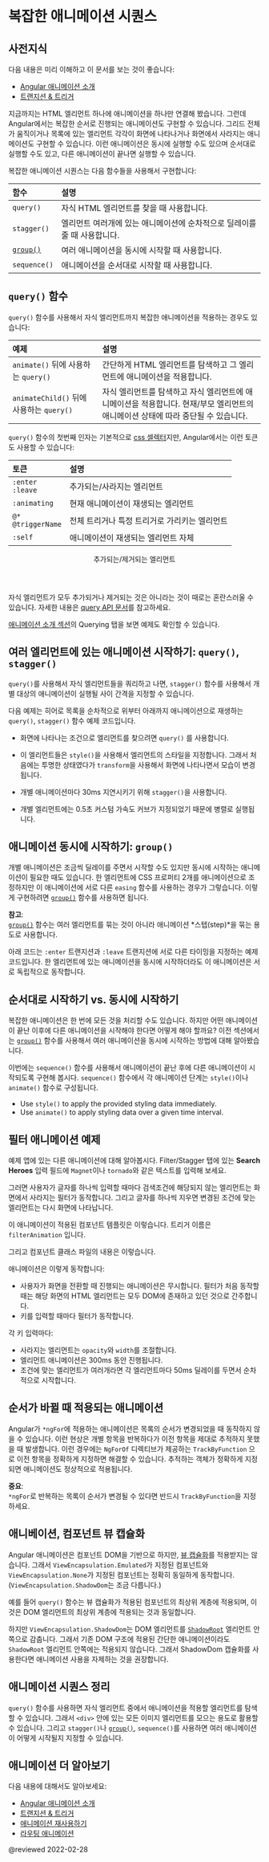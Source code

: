 <!--
# Complex animation sequences
-->
# 복잡한 애니메이션 시퀀스

<!--
## Prerequisites
-->
## 사전지식

<!--
A basic understanding of the following concepts:

*   [Introduction to Angular animations](guide/animations)
*   [Transition and triggers](guide/transition-and-triggers)

So far, we've learned simple animations of single HTML elements.
Angular also lets you animate coordinated sequences, such as an entire grid or list of elements as they enter and leave a page.
You can choose to run multiple animations in parallel, or run discrete animations sequentially, one following another.

The functions that control complex animation sequences are:

| Functions                         | Details |
|:---                               |:---     |
| `query()`                         | Finds one or more inner HTML elements. |
| `stagger()`                       | Applies a cascading delay to animations for multiple elements. |
| [`group()`](api/animations/group) | Runs multiple animation steps in parallel. |
| `sequence()`                      | Runs animation steps one after another. |
-->
다음 내용은 미리 이해하고 이 문서를 보는 것이 좋습니다:

*   [Angular 애니메이션 소개](guide/animations)
*   [트랜지션 & 트리거](guide/transition-and-triggers)

지금까지는 HTML 엘리먼트 하나에 애니메이션을 하나만 연결해 봤습니다.
그런데 Angular에서는 복잡한 순서로 진행되는 애니메이션도 구현할 수 있습니다.
그리드 전체가 움직이거나 목록에 있는 엘리먼트 각각이 화면에 나타나거나 화면에서 사라지는 애니메이션도 구현할 수 있습니다.
이런 애니메이션은 동시에 실행할 수도 있으며 순서대로 실행할 수도 있고, 다른 애니메이션이 끝나면 실행할 수 있습니다.

복잡한 애니메이션 시퀀스는 다음 함수들을 사용해서 구현합니다:

| 함수                                | 설명                                        |
|:----------------------------------|:------------------------------------------|
| `query()`                         | 자식 HTML 엘리먼트를 찾을 때 사용합니다.                 |
| `stagger()`                       | 엘리먼트 여러개에 있는 애니메이션에 순차적으로 딜레이를 줄 때 사용합니다. |
| [`group()`](api/animations/group) | 여러 애니메이션을 동시에 시작할 때 사용합니다.                |
| `sequence()`                      | 애니메이션을 순서대로 시작할 때 사용합니다.                 |


<a id="complex-sequence"></a>

<!--
## The query() function
-->
## `query()` 함수

<!--
Most complex animations rely on the `query()` function to find child elements and apply animations to them, basic examples of such are:

| Examples                               | Details |
|:---                                    |:---     |
| `query()` followed by `animate()`      | Used to query simple HTML elements and directly apply animations to them.                                                                                                                            |
| `query()` followed by `animateChild()` | Used to query child elements, which themselves have animations metadata applied to them and trigger such animation \(which would be otherwise be blocked by the current/parent element's animation\). |

The first argument of `query()` is a [css selector](https://developer.mozilla.org/docs/Web/CSS/CSS_Selectors) string which can also contain the following Angular-specific tokens:

| Tokens                     | Details |
|:---                        |:---     |
| `:enter` <br /> `:leave`   | For entering/leaving elements.               |
| `:animating`               | For elements currently animating.            |
| `@*` <br /> `@triggerName` | For elements with any—or a specific—trigger. |
| `:self`                    | The animating element itself.                |

<div class="callout is-helpful">

<header>Entering and Leaving Elements</header>

Not all child elements are actually considered as entering/leaving; this can, at times, be counterintuitive and confusing. Please see the [query api docs](api/animations/query#entering-and-leaving-elements) for more information.

You can also see an illustration of this in the animations live example \(introduced in the animations [introduction section](guide/animations#about-this-guide)\) under the Querying tab.

</div>
-->
`query()` 함수를 사용해서 자식 엘리먼트까지 복잡한 애니메이션을 적용하는 경우도 있습니다:

| 예제                                  | 설명                                                                        |
|:------------------------------------|:--------------------------------------------------------------------------|
| `animate()` 뒤에 사용하는 `query()`       | 간단하게 HTML 엘리먼트를 탐색하고 그 엘리먼트에 애니메이션을 적용합니다.                                |
| `animateChild()` 뒤에 사용하는 `query()` | 자식 엘리먼트를 탐색하고 자식 엘리먼트에 애니메이션을 적용합니다. 현재/부모 엘리먼트의 애니메이션 상태에 따라 중단될 수 있습니다. |

`query()` 함수의 첫번째 인자는 기본적으로 [css 셀렉터](https://developer.mozilla.org/docs/Web/CSS/CSS_Selectors)지만, Angular에서는 이런 토큰도 사용할 수 있습니다:

| 토큰                         | 설명                        |
|:---------------------------|:--------------------------|
| `:enter` <br /> `:leave`   | 추가되는/사라지는 엘리먼트            |
| `:animating`               | 현재 애니메이션이 재생되는 엘리먼트       |
| `@*` <br /> `@triggerName` | 전체 트리거나 특정 트리거로 가리키는 엘리먼트 |
| `:self`                    | 애니메이션이 재생되는 엘리먼트 자체       |

<div class="callout is-helpful">

<header>추가되는/제거되는 엘리먼트</header>

자식 엘리먼트가 모두 추가되거나 제거되는 것은 아니라는 것이 때로는 혼란스러울 수 있습니다.
자세한 내용은 [query API 문서](api/animations/query#entering-and-leaving-elements)를 참고하세요.

[애니메이션 소개 섹션](guide/animations#about-this-guide)의 Querying 탭을 보면 예제도 확인할 수 있습니다.

</div>


<!--
## Animate multiple elements using query() and stagger() functions
-->
## 여러 엘리먼트에 있는 애니메이션 시작하기: `query()`, `stagger()`

<!--
After having queried child elements via `query()`, the `stagger()` function lets you define a timing gap between each queried item that is animated and thus animates elements with a delay between them.

The following example demonstrates how to use the `query()` and `stagger()` functions to animate a list \(of heroes\) adding each in sequence, with a slight delay, from top to bottom.

*   Use `query()` to look for an element entering the page that meets certain criteria
*   For each of these elements, use `style()` to set the same initial style for the element.
    Make it transparent and use `transform` to move it out of position so that it can slide into place.

*   Use `stagger()` to delay each animation by 30 milliseconds
*   Animate each element on screen for 0.5 seconds using a custom-defined easing curve, simultaneously fading it in and un-transforming it

<code-example header="src/app/hero-list-page.component.ts" path="animations/src/app/hero-list-page.component.ts" region="page-animations"></code-example>
-->
`query()`를 사용해서 자식 엘리먼트들을 쿼리하고 나면, `stagger()` 함수를 사용해서 개별 대상의 애니메이션이 실행될 사이 간격을 지정할 수 있습니다.

다음 예제는 히어로 목록을 순차적으로 위부터 아래까지 애니메이션으로 재생하는 `query()`, `stagger()` 함수 예제 코드입니다.

*   화면에 나타나는 조건으로 엘리먼트를 찾으려면 `query()` 를 사용합니다.
*   이 엘리먼트들은 `style()`을 사용해서 엘리먼트의 스타일을 지정합니다.
    그래서 처음에는 투명한 상태였다가 `transform`을 사용해서 화면에 나타나면서 모습이 변경됩니다.

*   개별 애니메이션마다 30ms 지연시키기 위해 `stagger()`을 사용합니다.
*   개별 엘리먼트에는 0.5초 커스텀 가속도 커브가 지정되었기 때문에 병렬로 실행됩니다.

<code-example header="src/app/hero-list-page.component.ts" path="animations/src/app/hero-list-page.component.ts" region="page-animations"></code-example>


<!--
## Parallel animation using group() function
-->
## 애니메이션 동시에 시작하기: `group()`

<!--
You've seen how to add a delay between each successive animation.
But you might also want to configure animations that happen in parallel.
For example, you might want to animate two CSS properties of the same element but use a different `easing` function for each one.
For this, you can use the animation [`group()`](api/animations/group) function.

<div class="alert is-helpful">

**NOTE**: <br />
The [`group()`](api/animations/group) function is used to group animation *steps*, rather than animated elements.

</div>

The following example uses [`group()`](api/animations/group)s on both `:enter` and `:leave` for two different timing configurations, thus applying two independent animations to the same element in parallel.

<code-example header="src/app/hero-list-groups.component.ts (excerpt)" path="animations/src/app/hero-list-groups.component.ts" region="animationdef"></code-example>
-->
개별 애니메이션은 조금씩 딜레이를 주면서 시작할 수도 있지만 동시에 시작하는 애니메이션이 필요한 때도 있습니다.
한 엘리먼트에 CSS 프로퍼티 2개를 애니메이션으로 조정하지만 이 애니메이션에 서로 다른 `easing` 함수를 사용하는 경우가 그렇습니다.
이렇게 구현하려면 [`group()`](api/animations/group) 함수를 사용하면 됩니다.

<div class="alert is-helpful">

**참고**: <br />
[`group()`](api/animations/group) 함수는 여러 엘리먼트를 묶는 것이 아니라 애니메이션 *스텝(step)*을 묶는 용도로 사용합니다.

</div>

아래 코드는 `:enter` 트랜지션과 `:leave` 트랜지션에 서로 다른 타이밍을 지정하는 예제 코드입니다.
한 엘리먼트에 있는 애니메이션을 동시에 시작하더라도 이 애니메이션은 서로 독립적으로 동작합니다.

<code-example header="src/app/hero-list-groups.component.ts (일부)" path="animations/src/app/hero-list-groups.component.ts" region="animationdef"></code-example>


<!--
## Sequential vs. parallel animations
-->
## 순서대로 시작하기 vs. 동시에 시작하기

<!--
Complex animations can have many things happening at once.
But what if you want to create an animation involving several animations happening one after the other? Earlier you used [`group()`](api/animations/group) to run multiple animations all at the same time, in parallel.

A second function called `sequence()` lets you run those same animations one after the other.
Within `sequence()`, the animation steps consist of either `style()` or `animate()` function calls.

*   Use `style()` to apply the provided styling data immediately.
*   Use `animate()` to apply styling data over a given time interval.
-->
복잡한 애니메이션은 한 번에 모든 것을 처리할 수도 있습니다.
하지만 어떤 애니메이션이 끝난 이후에 다른 애니메이션을 시작해야 한다면 어떻게 해야 할까요?
이전 섹션에서는 [`group()`](api/animations/group) 함수를 사용해서 여러 애니메이션을 동시에 시작하는 방법에 대해 알아봤습니다.

이번에는 `sequence()` 함수를 사용해서 애니메이션이 끝난 후에 다른 애니메이션이 시작되도록 구현해 봅시다.
`sequence()` 함수에서 각 애니메이션 단계는 `style()`이나 `animate()` 함수로 구성됩니다.

*   Use `style()` to apply the provided styling data immediately.
*   Use `animate()` to apply styling data over a given time interval.


<!--
## Filter animation example
-->
## 필터 애니메이션 예제

<!--
Take a look at another animation on the live example page.
Under the Filter/Stagger tab, enter some text into the **Search Heroes** text box, such as `Magnet` or `tornado`.

The filter works in real time as you type.
Elements leave the page as you type each new letter and the filter gets progressively stricter.
The heroes list gradually re-enters the page as you delete each letter in the filter box.

The HTML template contains a trigger called `filterAnimation`.

<code-example header="src/app/hero-list-page.component.html" path="animations/src/app/hero-list-page.component.html" region="filter-animations"></code-example>

The `filterAnimation` in the component's decorator contains three transitions.

<code-example header="src/app/hero-list-page.component.ts" path="animations/src/app/hero-list-page.component.ts" region="filter-animations"></code-example>

The code in this example performs the following tasks:

*   Skips animations when the user first opens or navigates to this page \(the filter animation narrows what is already there, so it only works on elements that already exist in the DOM\)
*   Filters heroes based on the search input's value

For each change:

*   Hides an element leaving the DOM by setting its opacity and width to 0
*   Animates an element entering the DOM over 300 milliseconds.
    During the animation, the element assumes its default width and opacity.

*   If there are multiple elements entering or leaving the DOM, staggers each animation starting at the top of the page, with a 50-millisecond delay between each element
-->
예제 앱에 있는 다른 애니메이션에 대해 알아봅시다.
Filter/Stagger 탭에 있는 **Search Heroes** 입력 필드에 `Magnet`이나 `tornado`와 같은 텍스트를 입력해 보세요.

그러면 사용자가 글자를 하나씩 입력할 때마다 검색조건에 해당되지 않는 엘리먼트는 화면에서 사라지는 필터가 동작합니다.
그리고 글자를 하나씩 지우면 변경된 조건에 맞는 엘리먼트는 다시 화면에 나타납니다.

이 애니메이션이 적용된 컴포넌트 템플릿은 이렇습니다. 트리거 이름은 `filterAnimation` 입니다.

<code-example header="src/app/hero-list-page.component.html" path="animations/src/app/hero-list-page.component.html" region="filter-animations"></code-example>

그리고 컴포넌트 클래스 파일의 내용은 이렇습니다.

<code-example header="src/app/hero-list-page.component.ts" path="animations/src/app/hero-list-page.component.ts" region="filter-animations"></code-example>

애니메이션은 이렇게 동작합니다:

*   사용자가 화면을 전환할 때 진행되는 애니메이션은 무시합니다. 필터가 처음 동작할 때는 해당 화면의 HTML 엘리먼트는 모두 DOM에 존재하고 있던 것으로 간주합니다.
*   키를 입력할 때마다 필터가 동작합니다.

각 키 입력마다:

*   사라지는 엘리먼트는 `opacity`와 `width`를 조절합니다.
*   엘리먼트 애니메이션은 300ms 동안 진행됩니다.
*   조건에 맞는 엘리먼트가 여러개라면 각 엘리먼트마다 50ms 딜레이를 두면서 순차적으로 시작합니다.


<!--
## Animating the items of a reordering list
-->
## 순서가 바뀔 때 적용되는 애니메이션

<!--
Although Angular animates correctly `*ngFor` list items out of the box, it will not be able to do so if their ordering changes.
This is because it will lose track of which element is which, resulting in broken animations.
The only way to help Angular keep track of such elements is by assigning a `TrackByFunction` to the `NgForOf` directive.
This makes sure that Angular always knows which element is which, thus allowing it to apply the correct animations to the correct elements all the time.

<div class="alert is-important">

**IMPORTANT**: <br />
If you need to animate the items of an `*ngFor` list and there is a possibility that the order of such items will change during runtime, always use a `TrackByFunction`.

</div>
-->
Angular가 `*ngFor`에 적용하는 애니메이션은 목록의 순서가 변경되었을 때 동작하지 않을 수 있습니다.
이런 현상은 개별 항목을 반복하다가 이전 항목을 제대로 추적하지 못했을 때 발생합니다.
이런 경우에는 `NgForOf` 디렉티브가 제공하는 `TrackByFunction` 으로 이전 항목을 정확하게 지정하면 해결할 수 있습니다.
추적하는 객체가 정확하게 지정되면 애니메이션도 정상적으로 적용됩니다.

<div class="alert is-important">

**중요**: <br />
`*ngFor`로 반복하는 목록이 순서가 변경될 수 있다면 반드시 `TrackByFunction`을 지정하세요.

</div>


<!--
## Animations and Component View Encapsulation
-->
## 애니베이션, 컴포넌트 뷰 캡슐화

<!--
Angular animations are based on the components DOM structure and do not directly take [View Encapsulation](/guide/view-encapsulation) into account, this means that components using `ViewEncapsulation.Emulated` behave exactly as if they were using `ViewEncapsulation.None` (`ViewEncapsulation.ShadowDom` behaves differently as we'll discuss shortly).

For example if the `query()` function (which you'll see more of in the rest of the Animations guide) were to be applied at the top of a tree of components using the emulated view encapsulation, such query would be able to identify (and thus animate) DOM elements on any depth of the tree.

On the other hand the `ViewEncapsulation.ShadowDom` changes the component's DOM structure by "hiding" DOM elements inside [`ShadowRoot`](https://developer.mozilla.org/en-US/docs/Web/API/ShadowRoot) elements. Such DOM manipulations do prevent some of the animations implementation to work properly since it relies on simple DOM structures and doesn't take `ShadowRoot` elements into account. Therefore it is advised to avoid applying animations to views incorporating components using the ShadowDom view encapsulation.
-->
Angular 애니메이션은 컴포넌트 DOM을 기반으로 하지만, [뷰 캡슐화](guide/view-encapsulation)를 적용받지는 않습니다.
그래서 `ViewEncapsulation.Emulated`가 지정된 컴포넌트와 `ViewEncapsulation.None`가 지정된 컴포넌트는 정확히 동일하게 동작합니다.
(`ViewEncapsulation.ShadowDom`는 조금 다릅니다.)

예를 들어 `query()` 함수는 뷰 캡슐화가 적용된 컴포넌트의 최상위 계층에 적용되며, 이것은 DOM 엘리먼트의 최상위 계층에 적용되는 것과 동일합니다.

하지만 `ViewEncapsulation.ShadowDom`는 DOM 엘리먼트를 [`ShadowRoot`](https://developer.mozilla.org/en-US/docs/Web/API/ShadowRoot) 엘리먼트 안쪽으로 감춥니다.
그래서 기존 DOM 구조에 적용된 간단한 애니메이션이라도 `ShadowRoot` 엘리먼트 안쪽에는 적용되지 않습니다.
그래서 ShadowDom 캡슐화를 사용한다면 애니메이션 사용을 자제하는 것을 권장합니다.


<!--
## Animation sequence summary
-->
## 애니메이션 시퀀스 정리

<!--
Angular functions for animating multiple elements start with `query()` to find inner elements; for example, gathering all images within a `<div>`.
The remaining functions, `stagger()`, [`group()`](api/animations/group), and `sequence()`, apply cascades or let you control how multiple animation steps are applied.
-->
`query()` 함수를 사용하면 자식 엘리먼트 중에서 애니메이션을 적용할 엘리먼트를 탐색할 수 있습니다.
그래서 `<div>` 안에 있는 모든 이미지 엘리먼트를 모으는 용도로 활용할 수 있습니다.
그리고 `stagger()`나 [`group()`](api/animations/group), `sequence()`를 사용하면 여러 애니메이션이 어떻게 시작될지 지정할 수 있습니다.


<!--
## More on Angular animations
-->
## 애니메이션 더 알아보기

<!--
You might also be interested in the following:

*   [Introduction to Angular animations](guide/animations)
*   [Transition and triggers](guide/transition-and-triggers)
*   [Reusable animations](guide/reusable-animations)
*   [Route transition animations](guide/route-animations)
-->
다음 내용에 대해서도 알아보세요:

*   [Angular 애니메이션 소개](guide/animations)
*   [트랜지션 & 트리거](guide/transition-and-triggers)
*   [애니메이션 재사용하기](guide/reusable-animations)
*   [라우팅 애니메이션](guide/route-animations)

<!-- links -->

<!-- external links -->

<!-- end links -->

@reviewed 2022-02-28

